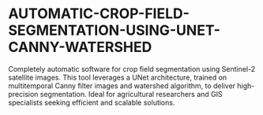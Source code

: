 # AUTOMATIC-CROP-FIELD-SEGMENTATION-USING-UNET-CANNY-WATERSHED
Completely automatic software for crop field segmentation using Sentinel-2 satellite images. This tool leverages a UNet architecture, trained on  multitemporal Canny filter images and watershed algorithm, to deliver high-precision segmentation. Ideal for agricultural researchers and GIS specialists seeking efficient and scalable solutions.
